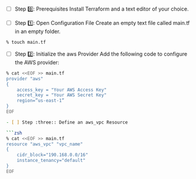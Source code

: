 

- [ ]  Step :zero:: Prerequisites
Install Terraform and a text editor of your choice.

- [ ]  Step :one:: Open Configuration File
Create an empty text file called main.tf in an empty folder.

```bash
% touch main.tf
```

- [ ] Step :two:: Initialize the aws Provider
Add the following code to configure the AWS provider:

```zsh
% cat <<EOF >> main.tf
provider "aws" 
{
  	access_key = "Your AWS Access Key"
  	secret_key = "Your AWS Secret Key"
	region=”us-east-1”
}
EOF

- [ ] Step :three:: Define an aws_vpc Resource

```zsh
% cat <<EOF >> main.tf
resource "aws_vpc" "vpc_name" 
{
	cidr_block="190.168.0.0/16"
	instance_tenancy="default"
}
EOF
```
